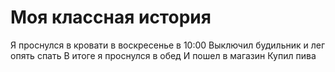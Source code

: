 # Моя классная история

Я проснулся в кровати в воскресенье в 10:00
Выключил будильник и лег опять спать
В итоге я проснулся в обед
И пошел в магазин
Купил пива
